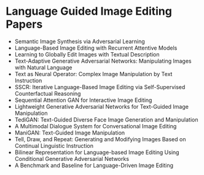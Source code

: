 # Language Guided Image Editing Papers

<ul>

                             

 <li><a target="_blank" href="https://github.com/manjunath5496/Language-Guided-Image-Editing-Papers/blob/master/l(1).pdf" style="text-decoration:none;">Semantic Image Synthesis via Adversarial Learning</a></li>

 <li><a target="_blank" href="https://github.com/manjunath5496/Language-Guided-Image-Editing-Papers/blob/master/l(2).pdf" style="text-decoration:none;">Language-Based Image Editing with Recurrent Attentive Models</a></li>

<li><a target="_blank" href="https://github.com/manjunath5496/Language-Guided-Image-Editing-Papers/blob/master/l(3).pdf" style="text-decoration:none;">Learning to Globally Edit Images with Textual Description</a></li>
 <li><a target="_blank" href="https://github.com/manjunath5496/Language-Guided-Image-Editing-Papers/blob/master/l(4).pdf" style="text-decoration:none;">Text-Adaptive Generative Adversarial Networks: Manipulating Images with Natural Language</a></li>                              
<li><a target="_blank" href="https://github.com/manjunath5496/Language-Guided-Image-Editing-Papers/blob/master/l(5).pdf" style="text-decoration:none;">Text as Neural Operator:
Complex Image Manipulation by Text Instruction</a></li>
<li><a target="_blank" href="https://github.com/manjunath5496/Language-Guided-Image-Editing-Papers/blob/master/l(6).pdf" style="text-decoration:none;">SSCR: Iterative Language-Based Image Editing via Self-Supervised Counterfactual Reasoning</a></li>
 <li><a target="_blank" href="https://github.com/manjunath5496/Language-Guided-Image-Editing-Papers/blob/master/l(7).pdf" style="text-decoration:none;">Sequential Attention GAN for Interactive Image Editing</a></li>

 <li><a target="_blank" href="https://github.com/manjunath5496/Language-Guided-Image-Editing-Papers/blob/master/l(8).pdf" style="text-decoration:none;"> Lightweight Generative Adversarial Networks for Text-Guided Image Manipulation</a></li>
   <li><a target="_blank" href="https://github.com/manjunath5496/Language-Guided-Image-Editing-Papers/blob/master/l(9).pdf" style="text-decoration:none;">TediGAN: Text-Guided Diverse Face Image Generation and Manipulation</a></li>
  
   
 <li><a target="_blank" href="https://github.com/manjunath5496/Language-Guided-Image-Editing-Papers/blob/master/l(10).pdf" style="text-decoration:none;">A Multimodal Dialogue System for Conversational Image Editing </a></li>                              
<li><a target="_blank" href="https://github.com/manjunath5496/Language-Guided-Image-Editing-Papers/blob/master/l(11).pdf" style="text-decoration:none;">ManiGAN: Text-Guided Image Manipulation</a></li>
<li><a target="_blank" href="https://github.com/manjunath5496/Language-Guided-Image-Editing-Papers/blob/master/l(12).pdf" style="text-decoration:none;">Tell, Draw, and Repeat: Generating and Modifying Images Based on Continual Linguistic Instruction</a></li>
<li><a target="_blank" href="https://github.com/manjunath5496/Language-Guided-Image-Editing-Papers/blob/master/l(13).pdf" style="text-decoration:none;">Bilinear Representation for Language-based Image Editing Using Conditional Generative Adversarial Networks</a></li>

<li><a target="_blank" href="https://github.com/manjunath5496/Language-Guided-Image-Editing-Papers/blob/master/l(14).pdf" style="text-decoration:none;">A Benchmark and Baseline for Language-Driven Image Editing</a></li>
                              
</ul>
